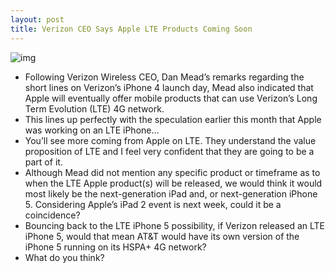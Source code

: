 ```yaml
---
layout: post
title: Verizon CEO Says Apple LTE Products Coming Soon
---
```

![img](http://media.idownloadblog.com/wp-content/uploads/2011/02/verizon-4g-lte.png)
* Following Verizon Wireless CEO, Dan Mead’s remarks regarding the short lines on Verizon’s iPhone 4 launch day, Mead also indicated that Apple will eventually offer mobile products that can use Verizon’s Long Term Evolution (LTE) 4G network.
* This lines up perfectly with the speculation earlier this month that Apple was working on an LTE iPhone…
* You’ll see more coming from Apple on LTE. They understand the value proposition of LTE and I feel very confident that they are going to be a part of it.
* Although Mead did not mention any specific product or timeframe as to when the LTE Apple product(s) will be released, we would think it would most likely be the next-generation iPad and, or next-generation iPhone 5. Considering Apple’s iPad 2 event is next week, could it be a coincidence?
* Bouncing back to the LTE iPhone 5 possibility, if Verizon released an LTE iPhone 5, would that mean AT&T would have its own version of the iPhone 5 running on its HSPA+ 4G network?
* What do you think?

